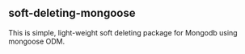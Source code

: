 ## soft-deleting-mongoose

This is simple, light-weight soft deleting package for Mongodb using mongoose ODM.